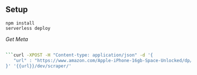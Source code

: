 <!--
title: url scraping
framework: v1
platform: AWS
language: nodeJS
-->

## Setup

```
npm install
serverless deploy
```

*Get Meta*

```bash

```curl -XPOST -H "Content-type: application/json" -d '{
   "url" : "https://www.amazon.com/Apple-iPhone-16gb-Space-Unlocked/dp/B00NQGP42Y/"
}' '{{url}}/dev/scraper/'

